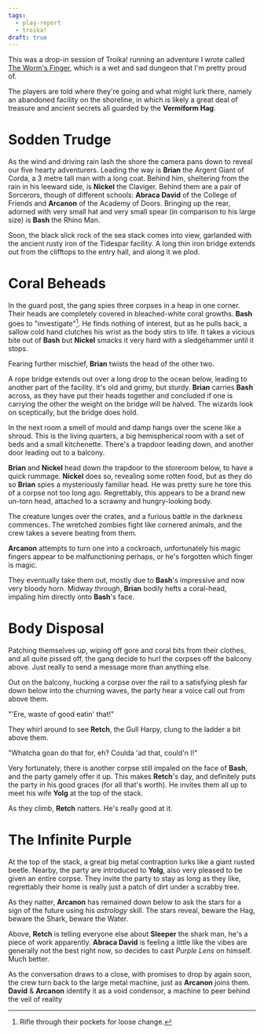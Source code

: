 ```yaml
---
tags:
  - play-report
  - troika!
draft: true
---
```


This was a drop-in session of Troika! running an adventure I wrote called [The Worm's Finger](https://gentlyrotting.itch.io/the-worms-finger), which is a wet and sad dungeon that I'm pretty proud of.

The players are told where they're going and what might lurk there, namely an abandoned facility on the shoreline, in which is likely a great deal of treasure and ancient secrets all guarded by the **Vermiform Hag**.

# Sodden Trudge

As the wind and driving rain lash the shore the camera pans down to reveal our five hearty adventurers. Leading the way is **Brian** the Argent Giant of Corda, a 3 metre tall man with a long coat. Behind him, sheltering from the rain in his leeward side, is **Nickel** the Claviger. Behind them are a pair of Sorcerors, though of different schools: **Abraca David** of the College of Friends and **Arcanon** of the Academy of Doors. Bringing up the rear, adorned with very small hat and very small spear (in comparison to his large size) is **Bash** the Rhino Man.

Soon, the black slick rock of the sea stack comes into view, garlanded with the ancient rusty iron of the Tidespar facility. A long thin iron bridge extends out from the clifftops to the entry hall, and along it we plod.

# Coral Beheads

In the guard post, the gang spies three corpses in a heap in one corner. Their heads are completely covered in bleached-white coral growths. **Bash** goes to "investigate"[^1]. He finds nothing of interest, but as he pulls back, a sallow cold hand clutches his wrist as the body stirs to life. It takes a vicious bite out of **Bash** but **Nickel** smacks it very hard with a sledgehammer until it stops.

Fearing further mischief, **Brian** twists the head of the other two.

A rope bridge extends out over a long drop to the ocean below, leading to another part of the facility. It's old and grimy, but sturdy. **Brian** carries **Bash** across, as they have put their heads together and concluded if one is carrying the other the weight on the bridge will be halved. The wizards look on sceptically, but the bridge does hold.

In the next room a smell of mould and damp hangs over the scene like a shroud. This is the living quarters, a big hemispherical room with a set of beds and a small kitchenette. There's a trapdoor leading down, and another door leading out to a balcony.

**Brian** and **Nickel** head down the trapdoor to the storeroom below, to have a quick rummage. **Nickel** does so, revealing some rotten food, but as they do so **Brian** spies a mysteriously familiar head. He was pretty sure he tore this of a corpse not too long ago. Regrettably, this appears to be a brand new un-torn head, attached to a scrawny and hungry-looking body.

The creature lunges over the crates, and a furious battle in the darkness commences. The wretched zombies fight like cornered animals, and the crew takes a severe beating from them.

**Arcanon** attempts to turn one into a cockroach, unfortunately his magic fingers appear to be malfunctioning perhaps, or he's forgotten which finger is magic.

They eventually take them out, mostly due to **Bash**'s impressive and now very bloody horn. Midway through, **Brian** bodily hefts a coral-head, impaling him directly onto **Bash**'s face.

# Body Disposal

Patching themselves up, wiping off gore and coral bits from their clothes, and all quite pissed off, the gang decide to hurl the corpses off the balcony above. Just really to send a message more than anything else.

Out on the balcony, hucking a corpse over the rail to a satisfying plesh far down below into the churning waves, the party hear a voice call out from above them.

"'Ere, waste of good eatin' that!"

They whirl around to see **Retch**, the Gull Harpy, clung to the ladder a bit above them.

"Whatcha goan do that for, eh? Coulda 'ad that, could'n I!"

Very fortunately, there is another corpse still impaled on the face of **Bash**, and the party gamely offer it up. This makes **Retch**'s day, and definitely puts the party in his good graces (for all that's worth). He invites them all up to meet his wife **Yolg** at the top of the stack.

As they climb, **Retch** natters. He's really good at it.

# The Infinite Purple

At the top of the stack, a great big metal contraption lurks like a giant rusted beetle. Nearby, the party are introduced to **Yolg**, also very pleased to be given an entire corpse. They invite the party to stay as long as they like, regrettably their home is really just a patch of dirt under a scrabby tree.

As they natter, **Arcanon** has remained down below to ask the stars for a sign of the future using his _astrology_ skill. The stars reveal, beware the Hag, beware the Shark, beware the Water.

Above, **Retch** is telling everyone else about **Sleeper** the shark man, he's a piece of work apparently. **Abraca David** is feeling a little like the vibes are generally not the best right now, so decides to cast _Purple Lens_ on himself. Much better.

As the conversation draws to a close, with promises to drop by again soon, the crew turn back to the large metal machine, just as **Arcanon** joins them. **David** & **Arcanon** identify it as a void condensor, a machine to peer behind the veil of reality

[^1]: Rifle through their pockets for loose change.